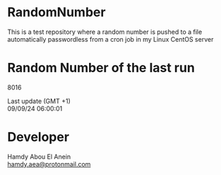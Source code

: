 # RandomNumber    
This is a test repository where a random number is pushed to a file automatically passwordless from a cron job in my Linux CentOS server    
# Random Number of the last run   
8016
      
Last update (GMT +1)    
09/09/24 06:00:01
# Developer    
Hamdy Abou El Anein   
hamdy.aea@protonmail.com
